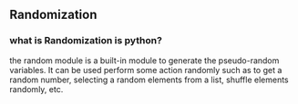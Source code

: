## Randomization 

### what is Randomization is python?

the random module is a built-in module to generate the pseudo-random variables. It can be used perform some action randomly such as to get a random number, selecting a random elements from a list, shuffle elements randomly, etc.
